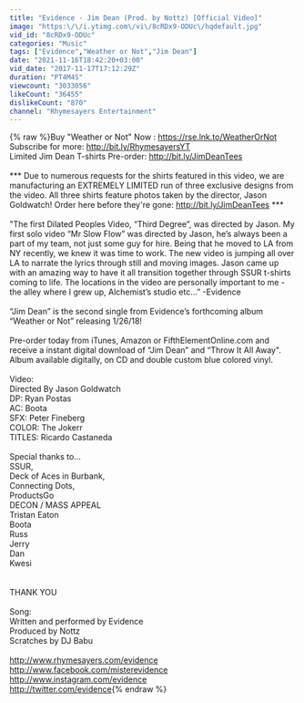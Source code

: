 ```yaml
---
title: "Evidence - Jim Dean (Prod. by Nottz) [Official Video]"
image: "https:\/\/i.ytimg.com\/vi\/8cRDx9-ODUc\/hqdefault.jpg"
vid_id: "8cRDx9-ODUc"
categories: "Music"
tags: ["Evidence","Weather or Not","Jim Dean"]
date: "2021-11-16T18:42:20+03:00"
vid_date: "2017-11-17T17:12:29Z"
duration: "PT4M4S"
viewcount: "3033056"
likeCount: "36455"
dislikeCount: "870"
channel: "Rhymesayers Entertainment"
---
```

{% raw %}Buy &quot;Weather or Not&quot; Now : <a rel="nofollow" target="blank" href="https://rse.lnk.to/WeatherOrNot">https://rse.lnk.to/WeatherOrNot</a><br />Subscribe for more: <a rel="nofollow" target="blank" href="http://bit.ly/RhymesayersYT">http://bit.ly/RhymesayersYT</a><br />Limited Jim Dean T-shirts Pre-order: <a rel="nofollow" target="blank" href="http://bit.ly/JimDeanTees">http://bit.ly/JimDeanTees</a><br /><br />*** Due to numerous requests for the shirts featured in this video, we are manufacturing an EXTREMELY LIMITED run of three exclusive designs from the video. All three shirts feature photos taken by the director, Jason Goldwatch! Order here before they're gone: <a rel="nofollow" target="blank" href="http://bit.ly/JimDeanTees">http://bit.ly/JimDeanTees</a> ***<br /><br />&quot;The first Dilated Peoples Video, “Third Degree”, was directed by Jason. My first solo video “Mr Slow Flow” was directed by Jason, he’s always been a part of my team, not just some guy for hire. Being that he moved to LA from NY recently, we knew it was time to work. The new video is jumping all over LA to narrate the lyrics through still and moving images. Jason came up with an amazing way to have it all transition together through SSUR t-shirts coming to life. The locations in the video are personally important to me -the alley where I grew up, Alchemist’s studio etc…” -Evidence<br /><br />“Jim Dean” is the second single from Evidence’s forthcoming album “Weather or Not” releasing 1/26/18!<br /><br />Pre-order today from iTunes, Amazon or FifthElementOnline.com and receive a instant digital download of “Jim Dean” and “Throw It All Away&quot;. Album available digitally, on CD and double custom blue colored vinyl.<br /><br />Video:<br />Directed By Jason Goldwatch<br />DP: Ryan Postas<br />AC: Boota<br />SFX: Peter Fineberg<br />COLOR: The Jokerr<br />TITLES: Ricardo Castaneda<br /><br />Special thanks to... <br />SSUR, <br />Deck of Aces in Burbank, <br />Connecting Dots,<br />ProductsGo<br />DECON / MASS APPEAL<br />Tristan Eaton<br />Boota<br />Russ<br />Jerry<br />Dan<br />Kwesi<br /><br /><br />THANK YOU<br /><br />Song:<br />Written and performed by Evidence<br />Produced by Nottz<br />Scratches by DJ Babu<br /><br /><a rel="nofollow" target="blank" href="http://www.rhymesayers.com/evidence">http://www.rhymesayers.com/evidence</a><br /><a rel="nofollow" target="blank" href="http://www.facebook.com/misterevidence">http://www.facebook.com/misterevidence</a><br /><a rel="nofollow" target="blank" href="http://www.instagram.com/evidence">http://www.instagram.com/evidence</a><br /><a rel="nofollow" target="blank" href="http://twitter.com/evidence">http://twitter.com/evidence</a>{% endraw %}
